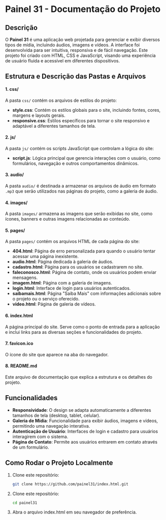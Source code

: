 # Painel 31 - Documentação do Projeto

## Descrição

O **Painel 31** é uma aplicação web projetada para gerenciar e exibir diversos tipos de mídia, incluindo áudios, imagens e vídeos. A interface foi desenvolvida para ser intuitiva, responsiva e de fácil navegação. Este projeto foi criado com HTML, CSS e JavaScript, visando uma experiência de usuário fluida e acessível em diferentes dispositivos.

## Estrutura e Descrição das Pastas e Arquivos

#### 1. **css/**
A pasta `css/` contém os arquivos de estilos do projeto:

- **style.css**: Contém os estilos globais para o site, incluindo fontes, cores, margens e layouts gerais.
- **responsive.css**: Estilos específicos para tornar o site responsivo e adaptável a diferentes tamanhos de tela.

#### 2. **js/**
A pasta `js/` contém os scripts JavaScript que controlam a lógica do site:

- **script.js**: Lógica principal que gerencia interações com o usuário, como formulários, navegação e outros comportamentos dinâmicos.

#### 3. **audio/**
A pasta `audio/` é destinada a armazenar os arquivos de áudio em formato `.mp3` que serão utilizados nas páginas do projeto, como a galeria de áudio.

#### 4. **images/**
A pasta `images/` armazena as imagens que serão exibidas no site, como ícones, banners e outras imagens relacionadas ao conteúdo.

#### 5. **pages/**
A pasta `pages/` contém os arquivos HTML de cada página do site:

- **404.html**: Página de erro personalizada para quando o usuário tentar acessar uma página inexistente.
- **audio.html**: Página dedicada à galeria de áudios.
- **cadastro.html**: Página para os usuários se cadastrarem no site.
- **faleconosco.html**: Página de contato, onde os usuários podem enviar mensagens.
- **imagem.html**: Página com a galeria de imagens.
- **login.html**: Interface de login para usuários autenticados.
- **saibamais.html**: Página "Saiba Mais" com informações adicionais sobre o projeto ou o serviço oferecido.
- **video.html**: Página de galeria de vídeos.

#### 6. **index.html**
A página principal do site. Serve como o ponto de entrada para a aplicação e inclui links para as diversas seções e funcionalidades do projeto.

#### 7. **favicon.ico**
O ícone do site que aparece na aba do navegador.

#### 8. **README.md**
Este arquivo de documentação que explica a estrutura e os detalhes do projeto.

## Funcionalidades

- **Responsividade**: O design se adapta automaticamente a diferentes tamanhos de tela (desktop, tablet, celular).
- **Galeria de Mídia**: Funcionalidade para exibir áudios, imagens e vídeos, permitindo uma navegação interativa.
- **Autenticação de Usuário**: Interfaces de login e cadastro para usuários interagirem com o sistema.
- **Página de Contato**: Permite aos usuários entrarem em contato através de um formulário.

## Como Rodar o Projeto Localmente

1. Clone este repositório:
   ```bash
   git clone https://github.com/painel31/index.html.git

1. Clone este repositório:
   ```bash
   cd painel31

3. Abra o arquivo index.html em seu navegador de preferência.


